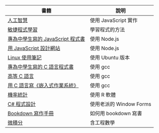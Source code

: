 書籍   | 說明
-------|---------------------------
[人工智慧](ai/README.md) | 使用 JavaScript 實作
[敏捷程式學習](learnagile/README.md) | 學習程式的方法
[專為中學生寫的 JavaScript 程式書](jsh/README.md) | 使用 Node.js
[用 JavaScript 設計網站](jsw/README.md) | 使用 Node.js
[Linux 使用筆記](linux/README.md) | 使用 Ubuntu 版本
[專為中學生寫的 C 語言程式書](c/README.md) | 使用 gcc
[高等 C 語言](c2/README.md) | 使用 gcc
[用 C 語言寫《嵌入式作業系統》](c0/README.md) | 使用 gcc
[機率統計](st/README.md) | 使用 R 軟體
[C# 程式設計](csharp/README.md) | 使用老派的 Window Forms
[Bookdown 寫作手冊](bookdown/README.md) | 如何用 bookdown 寫書
[微積分](calculus/README.md) | 含工程數學
